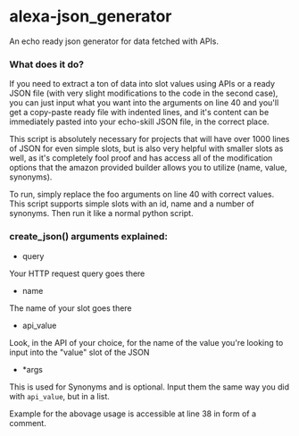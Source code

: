 # alexa-json_generator
An echo ready json generator for data fetched with APIs.

### What does it do?
If you need to extract a ton of data into slot values using APIs or a ready JSON file (with very slight modifications to the code in the second case), you can just input what you want into the arguments on line 40 and you'll get a copy-paste ready file with indented lines, and it's content can be immediately pasted into your echo-skill JSON file, in the correct place.

This script is absolutely necessary for projects that will have over 1000 lines of JSON for even simple slots, but is also very helpful with smaller slots as well, as it's completely fool proof and has access all of the modification options that the amazon provided builder allows you to utilize (name, value, synonyms).

To run, simply replace the foo arguments on line 40 with correct values. This script supports simple slots with an id, name and a number of synonyms. Then run it like a normal python script.

### create_json() arguments explained:
* query

Your HTTP request query goes there
* name

The name of your slot goes there
* api_value

Look, in the API of your choice, for the name of the value you're looking to input into the "value" slot of the JSON
* *args

This is used for Synonyms and is optional. Input them the same way you did with `api_value`, but in a list.

Example for the abovage usage is accessible at line 38 in form of a comment.
